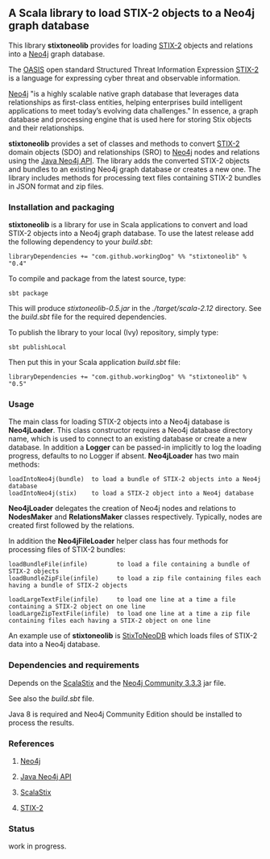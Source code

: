 ## A Scala library to load STIX-2 objects to a Neo4j graph database

This library **stixtoneolib** provides for loading [STIX-2](https://oasis-open.github.io/cti-documentation/) 
objects and relations into a [Neo4j](https://neo4j.com/) graph database. 

The [OASIS](https://www.oasis-open.org/) open standard Structured Threat Information Expression [STIX-2](https://oasis-open.github.io/cti-documentation/) 
is a language for expressing cyber threat and observable information.

[Neo4j](https://neo4j.com/) "is a highly scalable native graph database that leverages data 
relationships as first-class entities, helping enterprises build intelligent applications 
to meet today’s evolving data challenges."
In essence, a graph database and processing engine that is used here for storing Stix objects 
and their relationships.
 
**stixtoneolib** provides a set of classes and methods to convert [STIX-2](https://oasis-open.github.io/cti-documentation/) 
domain objects (SDO) and relationships (SRO) to [Neo4j](https://neo4j.com/) nodes and relations 
using the [Java Neo4j API](https://neo4j.com/docs/java-reference/current/javadocs/). 
The library adds the converted STIX-2 objects and bundles to an existing Neo4j graph database 
or creates a new one. The library includes methods for processing text files containing 
STIX-2 bundles in JSON format and zip files.
    
### Installation and packaging

**stixtoneolib** is a library for use in Scala applications to convert and load STIX-2 objects 
into a Neo4j graph database. To use the latest release add the following dependency to your *build.sbt*:

    libraryDependencies += "com.github.workingDog" %% "stixtoneolib" % "0.4"

To compile and package from the latest source, type:

    sbt package

This will produce *stixtoneolib-0.5.jar* in the *./target/scala-2.12* directory. 
See the *build.sbt* file for the required dependencies.
      
To publish the library to your local (Ivy) repository, simply type:

    sbt publishLocal

Then put this in your Scala application *build.sbt* file:

    libraryDependencies += "com.github.workingDog" %% "stixtoneolib" % "0.5" 
       
### Usage

The main class for loading STIX-2 objects into a Neo4j database is **Neo4jLoader**.
This class constructor requires a Neo4j database directory name, which is used to connect to an 
existing database or create a new database. In addition a **Logger** can be passed-in implicitly 
to log the loading progress, defaults to no Logger if absent. 
**Neo4jLoader** has two main methods: 

    loadIntoNeo4j(bundle)  to load a bundle of STIX-2 objects into a Neo4j database
    loadIntoNeo4j(stix)    to load a STIX-2 object into a Neo4j database

**Neo4jLoader** delegates the creation of Neo4j nodes and relations 
to **NodesMaker** and **RelationsMaker** classes respectively. Typically, nodes are 
created first followed by the relations.

In addition the **Neo4jFileLoader** helper class has four methods for processing files of STIX-2 bundles:

    loadBundleFile(infile)        to load a file containing a bundle of STIX-2 objects
    loadBundleZipFile(infile)     to load a zip file containing files each having a bundle of STIX-2 objects
    
    loadLargeTextFile(infile)     to load one line at a time a file containing a STIX-2 object on one line
    loadLargeZipTextFile(infile)  to load one line at a time a zip file containing files each having a STIX-2 object on one line

An example use of **stixtoneolib** is [StixToNeoDB](https://github.com/workingDog/StixToNeoDB) 
which loads files of STIX-2 data into a Neo4j database.

### Dependencies and requirements

Depends on the [ScalaStix](https://github.com/workingDog/scalastix) and 
the [Neo4j Community 3.3.3](https://mvnrepository.com/artifact/org.neo4j/neo4j) jar file.

See also the *build.sbt* file.

Java 8 is required and Neo4j Community Edition should be installed to process the results.

                    
### References
 
1) [Neo4j](https://neo4j.com/)

2) [Java Neo4j API](https://neo4j.com/docs/java-reference/current/javadocs/)

3) [ScalaStix](https://github.com/workingDog/scalastix)

4) [STIX-2](https://oasis-open.github.io/cti-documentation/)


### Status

work in progress.
